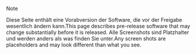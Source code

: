> [!NOTE]
> <span data-ttu-id="a192e-101">Diese Seite enthält eine Vorabversion der Software, die vor der Freigabe wesentlich ändern kann.</span><span class="sxs-lookup"><span data-stu-id="a192e-101">This page describes pre-release software that may change substantially before it is released.</span></span> <span data-ttu-id="a192e-102">Alle Screenshots sind Platzhalter und werden anders als was finden Sie unter.</span><span class="sxs-lookup"><span data-stu-id="a192e-102">Any screen shots are placeholders and may look different than what you see.</span></span> 